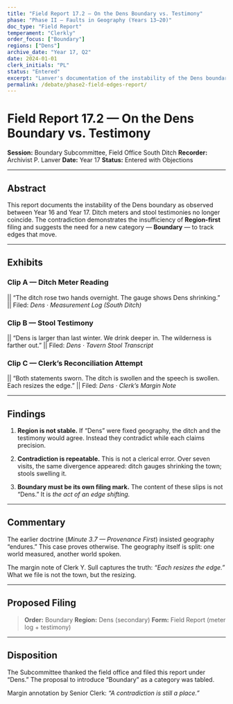 ```yaml
---
title: "Field Report 17.2 — On the Dens Boundary vs. Testimony"
phase: "Phase II — Faults in Geography (Years 13–20)"
doc_type: "Field Report"
temperament: "Clerkly"
order_focus: ["Boundary"]
regions: ["Dens"]
archive_date: "Year 17, Q2"
date: 2024-01-01
clerk_initials: "PL"
status: "Entered"
excerpt: "Lanver's documentation of the instability of the Dens boundary where ditch meters and testimony contradict, demonstrating that geography itself can split and requiring a new Boundary category"
permalink: /debate/phase2-field-edges-report/
---
```


# Field Report 17.2 — On the Dens Boundary vs. Testimony

**Session:** Boundary Subcommittee, Field Office South Ditch
**Recorder:** Archivist P. Lanver
**Date:** Year 17
**Status:** Entered with Objections

---

## Abstract

This report documents the instability of the Dens boundary as observed between Year 16 and Year 17. Ditch meters and stool testimonies no longer coincide. The contradiction demonstrates the insufficiency of **Region-first** filing and suggests the need for a new category — **Boundary** — to track edges that move.

---

## Exhibits

### Clip A — Ditch Meter Reading

|| “The ditch rose two hands overnight. The gauge shows Dens shrinking.” ||
Filed: *Dens · Measurement Log (South Ditch)*

### Clip B — Stool Testimony

|| “Dens is larger than last winter. We drink deeper in. The wilderness is farther out.” ||
Filed: *Dens · Tavern Stool Transcript*

### Clip C — Clerk’s Reconciliation Attempt

|| “Both statements sworn. The ditch is swollen and the speech is swollen. Each resizes the edge.” ||
Filed: *Dens · Clerk’s Margin Note*

---

## Findings

1. **Region is not stable.**
   If “Dens” were fixed geography, the ditch and the testimony would agree. Instead they contradict while each claims precision.

2. **Contradiction is repeatable.**
   This is not a clerical error. Over seven visits, the same divergence appeared: ditch gauges shrinking the town; stools swelling it.

3. **Boundary must be its own filing mark.**
   The content of these slips is not “Dens.” It is *the act of an edge shifting.*

---

## Commentary

The earlier doctrine (*Minute 3.7 — Provenance First*) insisted geography “endures.” This case proves otherwise. The geography itself is split: one world measured, another world spoken.

The margin note of Clerk Y. Sull captures the truth: *“Each resizes the edge.”* What we file is not the town, but the resizing.

---

## Proposed Filing

> **Order:** Boundary
> **Region:** Dens (secondary)
> **Form:** Field Report (meter log + testimony)

---

## Disposition

The Subcommittee thanked the field office and filed this report under “Dens.” The proposal to introduce “Boundary” as a category was tabled.

Margin annotation by Senior Clerk: *“A contradiction is still a place.”*
